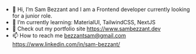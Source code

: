- 👋 Hi, I’m Sam Bezzant and I am a Frontend developer currently looking for a junior role.
- 🌱 I’m currently learning: MaterialUI, TailwindCSS, NextJS
- 💞️ Check out my portfolio site https://www.sambezzant.dev
- 📫 How to reach me bezzantsam@gmail.com https://www.linkedin.com/in/sam-bezzant/


<!---
bezzantsam/bezzantsam is a ✨ special ✨ repository because its `README.md` (this file) appears on your GitHub profile.
You can click the Preview link to take a look at your changes.
--->
